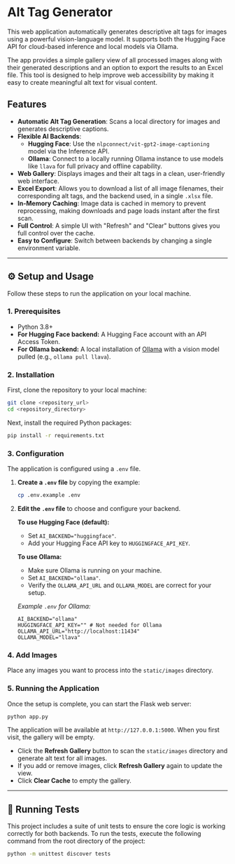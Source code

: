 # Alt Tag Generator

This web application automatically generates descriptive alt tags for images using a powerful vision-language model. It supports both the Hugging Face API for cloud-based inference and local models via Ollama.

The app provides a simple gallery view of all processed images along with their generated descriptions and an option to export the results to an Excel file. This tool is designed to help improve web accessibility by making it easy to create meaningful alt text for visual content.

## Features

-   **Automatic Alt Tag Generation**: Scans a local directory for images and generates descriptive captions.
-   **Flexible AI Backends**:
    -   **Hugging Face**: Use the `nlpconnect/vit-gpt2-image-captioning` model via the Inference API.
    -   **Ollama**: Connect to a locally running Ollama instance to use models like `llava` for full privacy and offline capability.
-   **Web Gallery**: Displays images and their alt tags in a clean, user-friendly web interface.
-   **Excel Export**: Allows you to download a list of all image filenames, their corresponding alt tags, and the backend used, in a single `.xlsx` file.
-   **In-Memory Caching**: Image data is cached in memory to prevent reprocessing, making downloads and page loads instant after the first scan.
-   **Full Control**: A simple UI with "Refresh" and "Clear" buttons gives you full control over the cache.
-   **Easy to Configure**: Switch between backends by changing a single environment variable.

---

## ⚙️ Setup and Usage

Follow these steps to run the application on your local machine.

### 1. Prerequisites

-   Python 3.8+
-   **For Hugging Face backend:** A Hugging Face account with an API Access Token.
-   **For Ollama backend:** A local installation of [Ollama](https://ollama.com/) with a vision model pulled (e.g., `ollama pull llava`).

### 2. Installation

First, clone the repository to your local machine:
```bash
git clone <repository_url>
cd <repository_directory>
```

Next, install the required Python packages:
```bash
pip install -r requirements.txt
```

### 3. Configuration

The application is configured using a `.env` file.

1.  **Create a `.env` file** by copying the example:
    ```bash
    cp .env.example .env
    ```
2.  **Edit the `.env` file** to choose and configure your backend.

    **To use Hugging Face (default):**
    -   Set `AI_BACKEND="huggingface"`.
    -   Add your Hugging Face API key to `HUGGINGFACE_API_KEY`.

    **To use Ollama:**
    -   Make sure Ollama is running on your machine.
    -   Set `AI_BACKEND="ollama"`.
    -   Verify the `OLLAMA_API_URL` and `OLLAMA_MODEL` are correct for your setup.

    *Example `.env` for Ollama:*
    ```
    AI_BACKEND="ollama"
    HUGGINGFACE_API_KEY="" # Not needed for Ollama
    OLLAMA_API_URL="http://localhost:11434"
    OLLAMA_MODEL="llava"
    ```

### 4. Add Images

Place any images you want to process into the `static/images` directory.

### 5. Running the Application

Once the setup is complete, you can start the Flask web server:
```bash
python app.py
```

The application will be available at `http://127.0.0.1:5000`. When you first visit, the gallery will be empty.

-   Click the **Refresh Gallery** button to scan the `static/images` directory and generate alt text for all images.
-   If you add or remove images, click **Refresh Gallery** again to update the view.
-   Click **Clear Cache** to empty the gallery.

---

## 🧪 Running Tests

This project includes a suite of unit tests to ensure the core logic is working correctly for both backends. To run the tests, execute the following command from the root directory of the project:

```bash
python -m unittest discover tests
```
